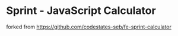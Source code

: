 # Sprint - JavaScript Calculator
forked from https://github.com/codestates-seb/fe-sprint-calculator
